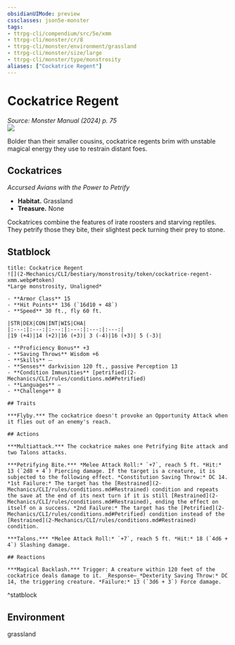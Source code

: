 ```yaml
---
obsidianUIMode: preview
cssclasses: json5e-monster
tags:
- ttrpg-cli/compendium/src/5e/xmm
- ttrpg-cli/monster/cr/8
- ttrpg-cli/monster/environment/grassland
- ttrpg-cli/monster/size/large
- ttrpg-cli/monster/type/monstrosity
aliases: ["Cockatrice Regent"]
---
```

# Cockatrice Regent
*Source: Monster Manual (2024) p. 75*  
![](2-Mechanics/CLI/bestiary/monstrosity/img/cockatrices.webp#right)

Bolder than their smaller cousins, cockatrice regents brim with unstable magical energy they use to restrain distant foes.

## Cockatrices

*Accursed Avians with the Power to Petrify*

- **Habitat.** Grassland  
- **Treasure.** None  

Cockatrices combine the features of irate roosters and starving reptiles. They petrify those they bite, their slightest peck turning their prey to stone.

## Statblock

```ad-statblock
title: Cockatrice Regent
![](2-Mechanics/CLI/bestiary/monstrosity/token/cockatrice-regent-xmm.webp#token)
*Large monstrosity, Unaligned*

- **Armor Class** 15 
- **Hit Points** 136 (`16d10 + 48`) 
- **Speed** 30 ft., fly 60 ft.

|STR|DEX|CON|INT|WIS|CHA|
|:---:|:---:|:---:|:---:|:---:|:---:|
|19 (+4)|14 (+2)|16 (+3)| 3 (-4)|16 (+3)| 5 (-3)|

- **Proficiency Bonus** +3
- **Saving Throws** Wisdom +6
- **Skills** ⏤
- **Senses** darkvision 120 ft., passive Perception 13
- **Condition Immunities** [petrified](2-Mechanics/CLI/rules/conditions.md#Petrified)
- **Languages** —
- **Challenge** 8

## Traits

***Flyby.*** The cockatrice doesn't provoke an Opportunity Attack when it flies out of an enemy's reach.

## Actions

***Multiattack.*** The cockatrice makes one Petrifying Bite attack and two Talons attacks.

***Petrifying Bite.*** *Melee Attack Roll:* `+7`, reach 5 ft. *Hit:* 13 (`2d8 + 4`) Piercing damage. If the target is a creature, it is subjected to the following effect. *Constitution Saving Throw:* DC 14. *1st Failure:* The target has the [Restrained](2-Mechanics/CLI/rules/conditions.md#Restrained) condition and repeats the save at the end of its next turn if it is still [Restrained](2-Mechanics/CLI/rules/conditions.md#Restrained), ending the effect on itself on a success. *2nd Failure:* The target has the [Petrified](2-Mechanics/CLI/rules/conditions.md#Petrified) condition instead of the [Restrained](2-Mechanics/CLI/rules/conditions.md#Restrained) condition.

***Talons.*** *Melee Attack Roll:* `+7`, reach 5 ft. *Hit:* 18 (`4d6 + 4`) Slashing damage.

## Reactions

***Magical Backlash.*** Trigger: A creature within 120 feet of the cockatrice deals damage to it. _Response—_*Dexterity Saving Throw:* DC 14, the triggering creature. *Failure:* 13 (`3d6 + 3`) Force damage.
```
^statblock

## Environment

grassland